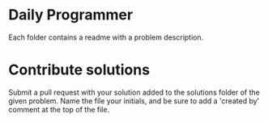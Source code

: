 # Daily Programmer

Each folder contains a readme with a problem description.

# Contribute solutions

Submit a pull request with your solution added to the solutions folder of the given problem. Name the file your initials, and be sure to add a 'created by' comment at the top of the file.
